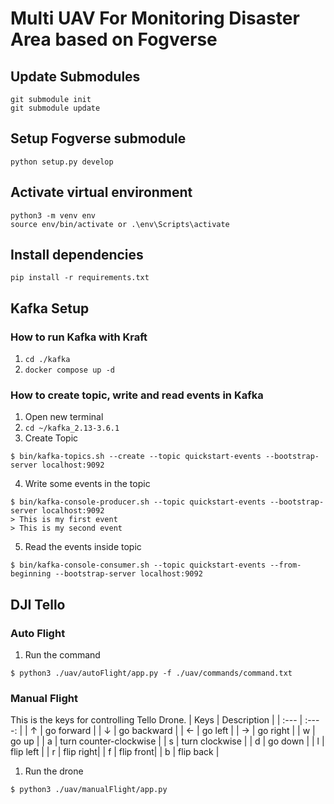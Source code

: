 # Multi UAV For Monitoring Disaster Area based on Fogverse

## Update Submodules
```
git submodule init
git submodule update
```

## Setup Fogverse submodule
```
python setup.py develop
```

## Activate virtual environment
```
python3 -m venv env
source env/bin/activate or .\env\Scripts\activate
```

## Install dependencies
```
pip install -r requirements.txt
```

## Kafka Setup
### How to run Kafka with Kraft
1. `cd ./kafka`
2. `docker compose up -d`

### How to create topic, write and read events in Kafka
1. Open new terminal
2. `cd ~/kafka_2.13-3.6.1`
3. Create Topic 
```
$ bin/kafka-topics.sh --create --topic quickstart-events --bootstrap-server localhost:9092
```
4. Write some events in the topic 
```
$ bin/kafka-console-producer.sh --topic quickstart-events --bootstrap-server localhost:9092
> This is my first event
> This is my second event
```
5. Read the events inside topic
```
$ bin/kafka-console-consumer.sh --topic quickstart-events --from-beginning --bootstrap-server localhost:9092
```

## DJI Tello
### Auto Flight
1. Run the command 
```
$ python3 ./uav/autoFlight/app.py -f ./uav/commands/command.txt
```
### Manual Flight
This is the keys for controlling Tello Drone.
| Keys      | Description | 
| :---      |    :----:   |
| ↑         | go forward       |
| ↓         | go backward |
| ← |  go left |
| → | go right |
| w  | go up |
| a | turn counter-clockwise |
| s | turn clockwise |
| d | go down |
| l | flip left |
| r | flip right|
| f | flip front| 
| b | flip back |

1. Run the drone 
```
$ python3 ./uav/manualFlight/app.py
```